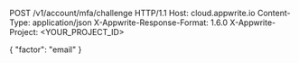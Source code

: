 POST /v1/account/mfa/challenge HTTP/1.1
Host: cloud.appwrite.io
Content-Type: application/json
X-Appwrite-Response-Format: 1.6.0
X-Appwrite-Project: <YOUR_PROJECT_ID>

{
  "factor": "email"
}
